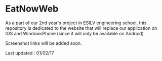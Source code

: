 # EatNowWeb

As a part of our 2nd year's project in ESILV engineering school, this repository is dedicated to the website that will replace our application on IOS and WindowsPhone (since it will only be available on Android)

Screenshot links will be added soon.

Last updated : 01/02/17
